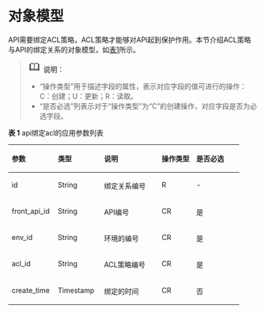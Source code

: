 # 对象模型<a name="ZH-CN_TOPIC_0000001082135123"></a>

API需要绑定ACL策略，ACL策略才能够对API起到保护作用。本节介绍ACL策略与API的绑定关系的对象模型，如[表1](#zh-cn_topic_0118924504_d0e23824)所示。

>![](public_sys-resources/icon-note.gif) **说明：** 
>-   “操作类型”用于描述字段的属性，表示对应字段的值可进行的操作：
>    C：创建；U：更新；R：读取。
>-   “是否必选”列表示对于“操作类型”为“C”的创建操作，对应字段是否为必选字段。

**表 1**  api绑定acl的应用参数列表

<a name="zh-cn_topic_0118924504_d0e23824"></a>
<table><thead align="left"><tr id="zh-cn_topic_0118924504_row50624723"><th class="cellrowborder" valign="top" width="20%" id="mcps1.2.6.1.1"><p id="zh-cn_topic_0118924504_p6961916"><a name="zh-cn_topic_0118924504_p6961916"></a><a name="zh-cn_topic_0118924504_p6961916"></a>参数</p>
</th>
<th class="cellrowborder" valign="top" width="20%" id="mcps1.2.6.1.2"><p id="zh-cn_topic_0118924504_p27044293"><a name="zh-cn_topic_0118924504_p27044293"></a><a name="zh-cn_topic_0118924504_p27044293"></a>类型</p>
</th>
<th class="cellrowborder" valign="top" width="25%" id="mcps1.2.6.1.3"><p id="zh-cn_topic_0118924504_p43104086"><a name="zh-cn_topic_0118924504_p43104086"></a><a name="zh-cn_topic_0118924504_p43104086"></a>说明</p>
</th>
<th class="cellrowborder" valign="top" width="15%" id="mcps1.2.6.1.4"><p id="zh-cn_topic_0118924504_p1770072"><a name="zh-cn_topic_0118924504_p1770072"></a><a name="zh-cn_topic_0118924504_p1770072"></a>操作类型</p>
</th>
<th class="cellrowborder" valign="top" width="20%" id="mcps1.2.6.1.5"><p id="zh-cn_topic_0118924504_p9158130"><a name="zh-cn_topic_0118924504_p9158130"></a><a name="zh-cn_topic_0118924504_p9158130"></a>是否必选</p>
</th>
</tr>
</thead>
<tbody><tr id="zh-cn_topic_0118924504_row3611085"><td class="cellrowborder" valign="top" width="20%" headers="mcps1.2.6.1.1 "><p id="zh-cn_topic_0118924504_p24062481"><a name="zh-cn_topic_0118924504_p24062481"></a><a name="zh-cn_topic_0118924504_p24062481"></a>id</p>
</td>
<td class="cellrowborder" valign="top" width="20%" headers="mcps1.2.6.1.2 "><p id="zh-cn_topic_0118924504_p2903908"><a name="zh-cn_topic_0118924504_p2903908"></a><a name="zh-cn_topic_0118924504_p2903908"></a>String</p>
</td>
<td class="cellrowborder" valign="top" width="25%" headers="mcps1.2.6.1.3 "><p id="zh-cn_topic_0118924504_p33890033"><a name="zh-cn_topic_0118924504_p33890033"></a><a name="zh-cn_topic_0118924504_p33890033"></a>绑定关系编号</p>
</td>
<td class="cellrowborder" valign="top" width="15%" headers="mcps1.2.6.1.4 "><p id="zh-cn_topic_0118924504_p60738142"><a name="zh-cn_topic_0118924504_p60738142"></a><a name="zh-cn_topic_0118924504_p60738142"></a>R</p>
</td>
<td class="cellrowborder" valign="top" width="20%" headers="mcps1.2.6.1.5 "><p id="zh-cn_topic_0118924504_p20842451"><a name="zh-cn_topic_0118924504_p20842451"></a><a name="zh-cn_topic_0118924504_p20842451"></a>-</p>
</td>
</tr>
<tr id="zh-cn_topic_0118924504_row53364337"><td class="cellrowborder" valign="top" width="20%" headers="mcps1.2.6.1.1 "><p id="zh-cn_topic_0118924504_p27544006"><a name="zh-cn_topic_0118924504_p27544006"></a><a name="zh-cn_topic_0118924504_p27544006"></a>front_api_id</p>
</td>
<td class="cellrowborder" valign="top" width="20%" headers="mcps1.2.6.1.2 "><p id="zh-cn_topic_0118924504_p16471991"><a name="zh-cn_topic_0118924504_p16471991"></a><a name="zh-cn_topic_0118924504_p16471991"></a>String</p>
</td>
<td class="cellrowborder" valign="top" width="25%" headers="mcps1.2.6.1.3 "><p id="zh-cn_topic_0118924504_p59162926"><a name="zh-cn_topic_0118924504_p59162926"></a><a name="zh-cn_topic_0118924504_p59162926"></a>API编号</p>
</td>
<td class="cellrowborder" valign="top" width="15%" headers="mcps1.2.6.1.4 "><p id="zh-cn_topic_0118924504_p27467664"><a name="zh-cn_topic_0118924504_p27467664"></a><a name="zh-cn_topic_0118924504_p27467664"></a>CR</p>
</td>
<td class="cellrowborder" valign="top" width="20%" headers="mcps1.2.6.1.5 "><p id="zh-cn_topic_0118924504_p10288327"><a name="zh-cn_topic_0118924504_p10288327"></a><a name="zh-cn_topic_0118924504_p10288327"></a>是</p>
</td>
</tr>
<tr id="zh-cn_topic_0118924504_row25486086"><td class="cellrowborder" valign="top" width="20%" headers="mcps1.2.6.1.1 "><p id="zh-cn_topic_0118924504_p51107095"><a name="zh-cn_topic_0118924504_p51107095"></a><a name="zh-cn_topic_0118924504_p51107095"></a>env_id</p>
</td>
<td class="cellrowborder" valign="top" width="20%" headers="mcps1.2.6.1.2 "><p id="zh-cn_topic_0118924504_p46034032"><a name="zh-cn_topic_0118924504_p46034032"></a><a name="zh-cn_topic_0118924504_p46034032"></a>String</p>
</td>
<td class="cellrowborder" valign="top" width="25%" headers="mcps1.2.6.1.3 "><p id="zh-cn_topic_0118924504_p37769146"><a name="zh-cn_topic_0118924504_p37769146"></a><a name="zh-cn_topic_0118924504_p37769146"></a>环境的编号</p>
</td>
<td class="cellrowborder" valign="top" width="15%" headers="mcps1.2.6.1.4 "><p id="zh-cn_topic_0118924504_p39402013"><a name="zh-cn_topic_0118924504_p39402013"></a><a name="zh-cn_topic_0118924504_p39402013"></a>CR</p>
</td>
<td class="cellrowborder" valign="top" width="20%" headers="mcps1.2.6.1.5 "><p id="zh-cn_topic_0118924504_p37446464"><a name="zh-cn_topic_0118924504_p37446464"></a><a name="zh-cn_topic_0118924504_p37446464"></a>是</p>
</td>
</tr>
<tr id="zh-cn_topic_0118924504_row1473857"><td class="cellrowborder" valign="top" width="20%" headers="mcps1.2.6.1.1 "><p id="zh-cn_topic_0118924504_p52273575"><a name="zh-cn_topic_0118924504_p52273575"></a><a name="zh-cn_topic_0118924504_p52273575"></a>acl_id</p>
</td>
<td class="cellrowborder" valign="top" width="20%" headers="mcps1.2.6.1.2 "><p id="zh-cn_topic_0118924504_p6301219"><a name="zh-cn_topic_0118924504_p6301219"></a><a name="zh-cn_topic_0118924504_p6301219"></a>String</p>
</td>
<td class="cellrowborder" valign="top" width="25%" headers="mcps1.2.6.1.3 "><p id="zh-cn_topic_0118924504_p40636698"><a name="zh-cn_topic_0118924504_p40636698"></a><a name="zh-cn_topic_0118924504_p40636698"></a>ACL策略编号</p>
</td>
<td class="cellrowborder" valign="top" width="15%" headers="mcps1.2.6.1.4 "><p id="zh-cn_topic_0118924504_p3238262"><a name="zh-cn_topic_0118924504_p3238262"></a><a name="zh-cn_topic_0118924504_p3238262"></a>CR</p>
</td>
<td class="cellrowborder" valign="top" width="20%" headers="mcps1.2.6.1.5 "><p id="zh-cn_topic_0118924504_p60972703"><a name="zh-cn_topic_0118924504_p60972703"></a><a name="zh-cn_topic_0118924504_p60972703"></a>是</p>
</td>
</tr>
<tr id="zh-cn_topic_0118924504_row11883420"><td class="cellrowborder" valign="top" width="20%" headers="mcps1.2.6.1.1 "><p id="zh-cn_topic_0118924504_p23032930"><a name="zh-cn_topic_0118924504_p23032930"></a><a name="zh-cn_topic_0118924504_p23032930"></a>create_time</p>
</td>
<td class="cellrowborder" valign="top" width="20%" headers="mcps1.2.6.1.2 "><p id="zh-cn_topic_0118924504_p53728041"><a name="zh-cn_topic_0118924504_p53728041"></a><a name="zh-cn_topic_0118924504_p53728041"></a>Timestamp</p>
</td>
<td class="cellrowborder" valign="top" width="25%" headers="mcps1.2.6.1.3 "><p id="zh-cn_topic_0118924504_p57004056"><a name="zh-cn_topic_0118924504_p57004056"></a><a name="zh-cn_topic_0118924504_p57004056"></a>绑定的时间</p>
</td>
<td class="cellrowborder" valign="top" width="15%" headers="mcps1.2.6.1.4 "><p id="zh-cn_topic_0118924504_p53925848"><a name="zh-cn_topic_0118924504_p53925848"></a><a name="zh-cn_topic_0118924504_p53925848"></a>CR</p>
</td>
<td class="cellrowborder" valign="top" width="20%" headers="mcps1.2.6.1.5 "><p id="zh-cn_topic_0118924504_p5917585"><a name="zh-cn_topic_0118924504_p5917585"></a><a name="zh-cn_topic_0118924504_p5917585"></a>否</p>
</td>
</tr>
</tbody>
</table>

